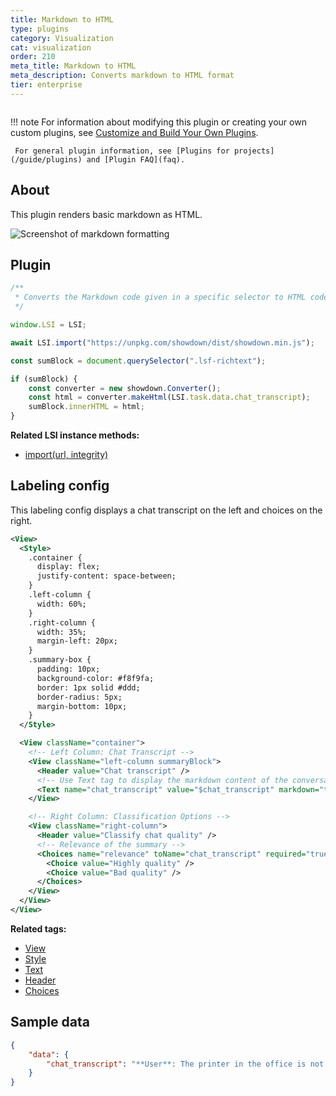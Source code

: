 ```yaml
---
title: Markdown to HTML
type: plugins
category: Visualization
cat: visualization
order: 210
meta_title: Markdown to HTML
meta_description: Converts markdown to HTML format
tier: enterprise
---
```


<img src="/images/plugins/markdown-thumb.png" alt="" class="gif-border" style="max-width: 552px !important;" />

!!! note
     For information about modifying this plugin or creating your own custom plugins, see [Customize and Build Your Own Plugins](custom).

     For general plugin information, see [Plugins for projects](/guide/plugins) and [Plugin FAQ](faq).

## About

This plugin renders basic markdown as HTML. 

![Screenshot of markdown formatting](/images/plugins/markdown.png)


## Plugin

```javascript
/**
 * Converts the Markdown code given in a specific selector to HTML code.
 */

window.LSI = LSI;

await LSI.import("https://unpkg.com/showdown/dist/showdown.min.js");

const sumBlock = document.querySelector(".lsf-richtext");

if (sumBlock) {
	const converter = new showdown.Converter();
	const html = converter.makeHtml(LSI.task.data.chat_transcript);
	sumBlock.innerHTML = html;
}
```

**Related LSI instance methods:**

* [import(url, integrity)](custom#LSI-import-url-integrity)

## Labeling config

This labeling config displays a chat transcript on the left and choices on the right. 

```xml
<View>
  <Style>
    .container {
      display: flex;
      justify-content: space-between;
    }
    .left-column {
      width: 60%;
    }
    .right-column {
      width: 35%;
      margin-left: 20px;
    }
    .summary-box {
      padding: 10px;
      background-color: #f8f9fa;
      border: 1px solid #ddd;
      border-radius: 5px;
      margin-bottom: 10px;
    }
  </Style>

  <View className="container">
    <!-- Left Column: Chat Transcript -->
    <View className="left-column summaryBlock">
      <Header value="Chat transcript" />
      <!-- Use Text tag to display the markdown content of the conversation -->
      <Text name="chat_transcript" value="$chat_transcript" markdown="true" />
    </View>

    <!-- Right Column: Classification Options -->
    <View className="right-column">
	  <Header value="Classify chat quality" />
      <!-- Relevance of the summary -->
      <Choices name="relevance" toName="chat_transcript" required="true">
        <Choice value="Highly quality" />
        <Choice value="Bad quality" />
      </Choices>
    </View>
  </View>
</View>
```

**Related tags:**

* [View](/tags/view.html)
* [Style](/tags/style.html)
* [Text](/tags/text.html)
* [Header](/tags/header.html)
* [Choices](/tags/choices.html)

## Sample data

```json
{
	"data": {
		"chat_transcript": "**User**: The printer in the office is not working. Can you help troubleshoot?\n\n**LLM Agent**: I can help with that. Is the printer showing any error codes or messages on the display?\n\n**User**: It’s showing 'Paper Jam' but I’ve checked and there’s no paper stuck in there.\n\n**LLM Agent**: Sometimes the sensors in the printer may still think there’s a jam after clearing it. Let’s try turning the printer off for a minute and turning it back on. That should reset the sensors.\n\n**User**: Okay, let me try that... It worked! The error message is gone now.\n\n**LLM Agent**: Great! If you encounter the issue again, let me know. I can also file a maintenance ticket if the problem persists.\n\n**User**: Will do, thanks for your help!"
	}
}
```

